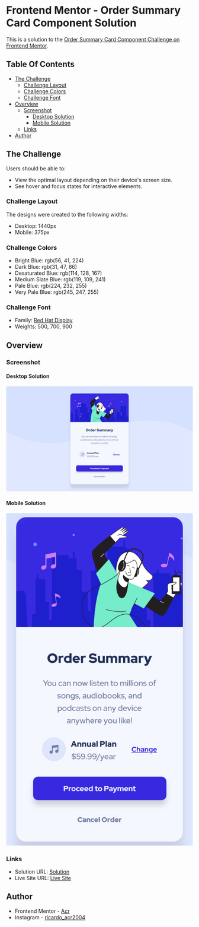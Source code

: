 # Frontend Mentor - Order Summary Card Component Solution

This is a solution to the [Order Summary Card Component Challenge on Frontend Mentor](https://www.frontendmentor.io/challenges/order-summary-component-QlPmajDUj).

## Table Of Contents

- [The Challenge](#the-challenge)
  - [Challenge Layout](#challenge-layout)
  - [Challenge Colors](#challenge-colors)
  - [Challenge Font](#challenge-font)
- [Overview](#overview)
  - [Screenshot](#screenshot)
    - [Desktop Solution](#desktop-solution)
    - [Mobile Solution](#mobile-solution)
  - [Links](#links)
- [Author](#author)

## The Challenge

Users should be able to:

- View the optimal layout depending on their device's screen size.
- See hover and focus states for interactive elements.

### Challenge Layout

The designs were created to the following widths:

- Desktop: 1440px
- Mobile: 375px

### Challenge Colors

- Bright Blue: rgb(56, 41, 224)
- Dark Blue: rgb(31, 47, 86)
- Desaturated Blue: rgb(114, 128, 167)
- Medium Slate Blue: rgb(119, 109, 241)
- Pale Blue: rgb(224, 232, 255)
- Very Pale Blue: rgb(245, 247, 255)

### Challenge Font

- Family: [Red Hat Display](https://fonts.google.com/specimen/Red+Hat+Display)
- Weights: 500, 700, 900

## Overview

### Screenshot

#### Desktop Solution
![](Design/Solution/Desktop%20Solution.png)

#### Mobile Solution
![](Design/Solution/Mobile%20Solution.png)

### Links

- Solution URL: [Solution](https://www.frontendmentor.io/solutions/ricardo-piedade-order-summary-card-component-DgGCl3__Jv)
- Live Site URL: [Live Site](https://acr2004.github.io/Order-Summary-Card-Component/)

## Author

- Frontend Mentor - [Acr](https://www.frontendmentor.io/profile/Acr2004)
- Instagram - [ricardo_acr2004](https://www.instagram.com/ricardo_acr2004/)